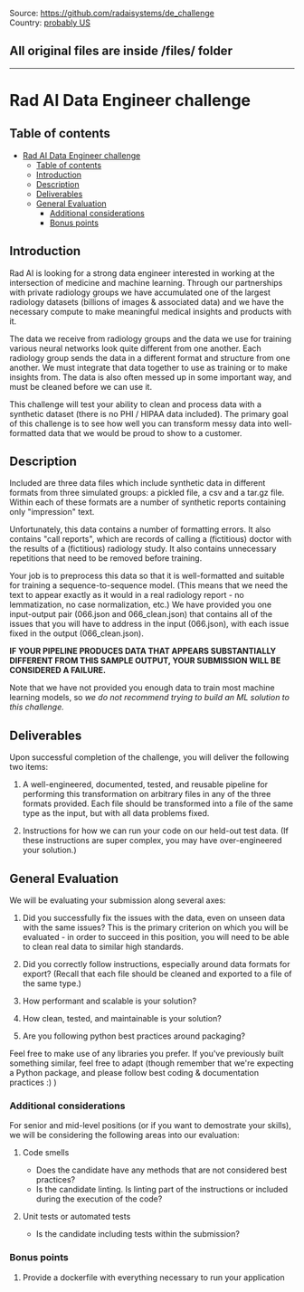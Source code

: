Source: https://github.com/radaisystems/de_challenge         
Country: [probably US](https://www.radai.com/about)

## All original files are inside /files/ folder
___________________________

# Rad AI Data Engineer challenge


## Table of contents
- [Rad AI Data Engineer challenge](#rad-ai-data-engineer-challenge)
  - [Table of contents](#table-of-contents)
  - [Introduction](#introduction)
  - [Description](#description)
  - [Deliverables](#deliverables)
  - [General Evaluation](#general-evaluation)
    - [Additional considerations](#additional-considerations)
    - [Bonus points](#bonus-points)

## Introduction

Rad AI is looking for a strong data engineer interested in working at the intersection of medicine and machine learning. Through our partnerships with private radiology groups we have accumulated one of the largest radiology datasets (billions of images & associated data) and we have the necessary compute to make meaningful medical insights and products with it.

The data we receive from radiology groups and the data we use for training various neural networks look quite different from one another. Each radiology group sends the data in a different format and structure from one another. We must integrate that data together to use as training or to make insights from. The data is also often messed up in some important way, and must be cleaned before we can use it.

This challenge will test your ability to clean and process data with a synthetic dataset (there is no PHI / HIPAA data included). The primary goal of this challenge is to see how well you can transform messy data into well-formatted data that we would be proud to show to a customer.

## Description

Included are three data files which include synthetic data in different formats from three simulated groups: a pickled file, a csv and a tar.gz file. Within each of these formats are a number of synthetic reports containing only "impression" text.

Unfortunately, this data contains a number of formatting errors. It also contains "call reports", which are records of calling a (fictitious) doctor with the results of a (fictitious) radiology study. It also contains unnecessary repetitions that need to be removed before training.

Your job is to preprocess this data so that it is well-formatted and suitable for training a sequence-to-sequence model. (This means that we need the text to appear exactly as it would in a real radiology report - no lemmatization, no case normalization, etc.) We have provided you one input-output pair (066.json and 066_clean.json) that contains all of the issues that you will have to address in the input (066.json), with each issue fixed in the output (066_clean.json).

**IF YOUR PIPELINE PRODUCES DATA THAT APPEARS SUBSTANTIALLY DIFFERENT FROM THIS SAMPLE OUTPUT, YOUR SUBMISSION WILL BE CONSIDERED A FAILURE.**

Note that we have not provided you enough data to train most machine learning models, so _we do not recommend trying to build an ML solution to this challenge._

## Deliverables

Upon successful completion of the challenge, you will deliver the following two items:

1. A well-engineered, documented, tested, and reusable pipeline for performing this transformation on arbitrary files in any of the three formats provided. Each file should be transformed into a file of the same type as the input, but with all data problems fixed.

2. Instructions for how we can run your code on our held-out test data. (If these instructions are super complex, you may have over-engineered your solution.)

## General Evaluation

We will be evaluating your submission along several axes:

1. Did you successfully fix the issues with the data, even on unseen data with the same issues? This is the primary criterion on which you will be evaluated - in order to succeed in this position, you will need to be able to clean real data to similar high standards.

2. Did you correctly follow instructions, especially around data formats for export? (Recall that each file should be cleaned and exported to a file of the same type.)

3. How performant and scalable is your solution?

4. How clean, tested, and maintainable is your solution?

5. Are you following python best practices around packaging?

Feel free to make use of any libraries you prefer. If you've previously built something similar, feel free to adapt (though remember that we're expecting a Python package, and please follow best coding & documentation practices :) )

### Additional considerations

For senior and mid-level positions (or if you want to demostrate your skills), we will be considering the following areas into our evaluation:

1. Code smells
    * Does the candidate have any methods that are not considered best practices?
    * Is the candidate linting. Is linting part of the instructions or included during the execution of the code?

2. Unit tests or automated tests
    * Is the candidate including tests within the submission?

### Bonus points

1. Provide a dockerfile with everything necessary to run your application
